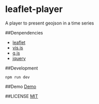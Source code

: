 # leaflet-player
A player to present geojson in a time series

##Denpendencies
- [leaflet](https://github.com/Leaflet/Leaflet)
- [vis.js](https://github.com/almende/vis)
- [q.js](https://github.com/kriskowal/q)
- [jquery](https://github.com/jquery/jquery)

##Development
```
npm run dev
```

##Demo
[Demo](https://brandonxiang.github.io/leaflet-player/)

##LICENSE
[MIT](LICENSE)
